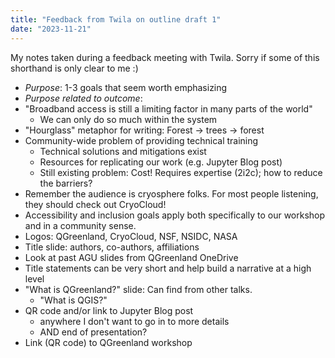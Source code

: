 ```yaml
---
title: "Feedback from Twila on outline draft 1"
date: "2023-11-21"
---
```


My notes taken during a feedback meeting with Twila. Sorry if some of this shorthand is
only clear to me :)

* *Purpose*: 1-3 goals that seem worth emphasizing
* *Purpose related to outcome*: 
* "Broadband access is still a limiting factor in many parts of the world"
    * We can only do so much within the system
* "Hourglass" metaphor for writing: Forest -> trees -> forest
* Community-wide problem of providing technical training
    * Technical solutions and mitigations exist
    * Resources for replicating our work (e.g. Jupyter Blog post)
    * Still existing problem: Cost! Requires expertise (2i2c); how to reduce the
      barriers?
* Remember the audience is cryosphere folks. For most people listening, they should
  check out CryoCloud!
* Accessibility and inclusion goals apply both specifically to our workshop and in a
  community sense.
* Logos: QGreenland, CryoCloud, NSF, NSIDC, NASA
* Title slide: authors, co-authors, affiliations
* Look at past AGU slides from QGreenland OneDrive
* Title statements can be very short and help build a narrative at a high level
* "What is QGreenland?" slide: Can find from other talks.
    * "What is QGIS?"
* QR code and/or link to Jupyter Blog post
    * anywhere I don't want to go in to more details
    * AND end of presentation?
* Link (QR code) to QGreenland workshop
